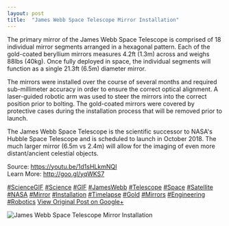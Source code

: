```yaml
---
layout: post
title:  "James Webb Space Telescope Mirror Installation"
---
```


The primary mirror of the James Webb Space Telescope is comprised of 18 individual mirror segments arranged in a hexagonal pattern. Each of the gold-coated beryllium mirrors measures 4.2ft (1.3m) across and weighs 88lbs (40kg). Once fully deployed in space, the individual segments will function as a single 21.3ft (6.5m) diameter mirror.  
  
The mirrors were installed over the course of several months and required sub-millimeter accuracy in order to ensure the correct optical alignment. A laser-guided robotic arm was used to steer the mirrors into the correct position prior to bolting. The gold-coated mirrors were covered by protective cases during the installation process that will be removed prior to launch.  
  
The James Webb Space Telescope is the scientific successor to NASA's Hubble Space Telescope and is scheduled to launch in October 2018. The much larger mirror (6.5m vs 2.4m) will allow for the imaging of even more distant/ancient celestial objects.   
  
Source: <https://youtu.be/1d1sHLkmNQI>  
Learn More: <http://goo.gl/yqWKS7>  
  
[#ScienceGIF](https://plus.google.com/s/%23ScienceGIF/posts) [#Science](https://plus.google.com/s/%23Science/posts) [#GIF](https://plus.google.com/s/%23GIF/posts) [#JamesWebb](https://plus.google.com/s/%23JamesWebb/posts) [#Telescope](https://plus.google.com/s/%23Telescope/posts) [#Space](https://plus.google.com/s/%23Space/posts) [#Satellite](https://plus.google.com/s/%23Satellite/posts) [#NASA](https://plus.google.com/s/%23NASA/posts) [#Mirror](https://plus.google.com/s/%23Mirror/posts) [#Installation](https://plus.google.com/s/%23Installation/posts) [#Timelapse](https://plus.google.com/s/%23Timelapse/posts) [#Gold](https://plus.google.com/s/%23Gold/posts) [#Mirrors](https://plus.google.com/s/%23Mirrors/posts) [#Engineering](https://plus.google.com/s/%23Engineering/posts) [#Robotics](https://plus.google.com/s/%23Robotics/posts)
[View Original Post on Google+](https://plus.google.com/+ColinSullender/posts/W3PLtDNSiFx)

![James Webb Space Telescope Mirror Installation](/assets/img/2016-04-29-James-Webb-Space-Telescope-Mirror-Installation.gif)
